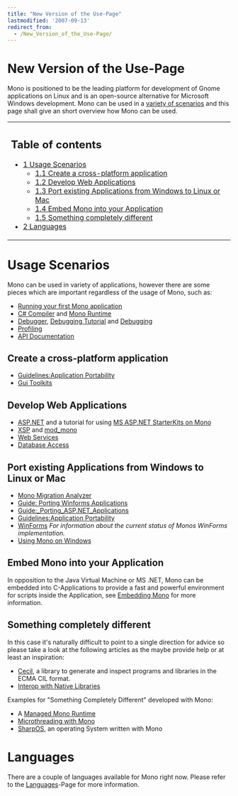 ```yaml
---
title: "New Version of the Use-Page"
lastmodified: '2007-09-13'
redirect_from:
  - /New_Version_of_the_Use-Page/
---
```


New Version of the Use-Page
===========================

 Mono is positioned to be the leading platform for development of Gnome applications on Linux and is an open-source alternative for Microsoft Windows development. Mono can be used in a [variety of scenarios](#usage-scenarios) and this page shall give an short overview how Mono can be used.

<table>
<col width="100%" />
<tbody>
<tr class="odd">
<td align="left"><h2>Table of contents</h2>
<ul>
<li><a href="#usage-scenarios">1 Usage Scenarios</a>
<ul>
<li><a href="#create-a-cross-platform-application">1.1 Create a cross-platform application</a></li>
<li><a href="#develop-web-applications">1.2 Develop Web Applications</a></li>
<li><a href="#port-existing-applications-from-windows-to-linux-or-mac">1.3 Port existing Applications from Windows to Linux or Mac</a></li>
<li><a href="#embed-mono-into-your-application">1.4 Embed Mono into your Application</a></li>
<li><a href="#something-completely-different">1.5 Something completely different</a></li>
</ul></li>
<li><a href="#languages">2 Languages</a></li>
</ul></td>
</tr>
</tbody>
</table>

Usage Scenarios
===============

Mono can be used in variety of applications, however there are some pieces which are important regardless of the usage of Mono, such as:

-   [Running your first Mono application](/Running_your_first_Mono_application "Running your first Mono application")
-   [C# Compiler](/CSharp_Compiler "CSharp Compiler") and [Mono Runtime](/Mono:Runtime)
-   [Debugger](/Debugger "Debugger"), [Debugging Tutorial](/Guide:Debugger "Guide:Debugger") and [Debugging](/Debugging "Debugging")
-   [Profiling](/Profile "Profile")
-   [API Documentation](http://www.go-mono.com/docs/)

Create a cross-platform application
-----------------------------------

-   [Guidelines:Application Portability](/Guidelines:Application_Portability "Guidelines:Application Portability")
-   [Gui Toolkits](/Gui_Toolkits "Gui Toolkits")

Develop Web Applications
------------------------

-   [ASP.NET](/ASP.NET "ASP.NET") and a tutorial for using [MS ASP.NET StarterKits on Mono](/Guide:StarterKitPrimer "Guide:StarterKitPrimer")
-   [XSP](/ASP.NET) and [mod_mono](/Mod_mono "Mod mono")
-   [Web Services](/Web_Services "Web Services")
-   [Database Access](/Database_Access "Database Access")

Port existing Applications from Windows to Linux or Mac
-------------------------------------------------------

-   [Mono Migration Analyzer](/MoMA "MoMA")
-   [Guide: Porting Winforms Applications](/Guide:_Porting_Winforms_Applications "Guide: Porting Winforms Applications")
-   [Guide:_Porting_ASP.NET_Applications](/Guide:_Porting_ASP.NET_Applications "Guide: Porting ASP.NET Applications")
-   [Guidelines:Application Portability](/Guidelines:Application_Portability "Guidelines:Application Portability")
-   [WinForms](/WinForms "WinForms") *For information about the current status of Monos WinForms implementation.*
-   [Using Mono on Windows](/Using_Mono_on_Windows "Using Mono on Windows")

Embed Mono into your Application
--------------------------------

In opposition to the Java Virtual Machine or MS .NET, Mono can be embedded into C-Applications to provide a fast and powerful environment for scripts inside the Application, see [Embedding Mono](/Embedding_Mono "Embedding Mono") for more information.

Something completely different
------------------------------

In this case it's naturally difficult to point to a single direction for advice so please take a look at the following articles as the maybe provide help or at least an inspiration:

-   [Cecil](/Cecil "Cecil"), a library to generate and inspect programs and libraries in the ECMA CIL format.
-   [Interop with Native Libraries](/Interop_with_Native_Libraries "Interop with Native Libraries")

Examples for "Something Completely Different" developed with Mono:

-   A [Managed Mono Runtime](http://razor.occams.info/blog/2006/09/05/a-managed-runtime/)
-   [Microthreading with Mono](http://tirania.org/blog/archive/2006/Jun-07-1.html)
-   [SharpOS](http://sharpos.sourceforge.net/), an operating System written with Mono

Languages
=========

There are a couple of languages available for Mono right now. Please refer to the [Languages](/Languages "Languages")-Page for more information.

